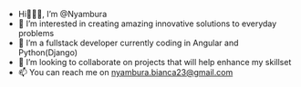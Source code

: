 - Hi🙋🏽‍♀️, I’m @Nyambura
- 👀 I’m interested in creating amazing innovative solutions to everyday problems
- 🌱 I’m a fullstack developer currently coding in Angular and Python(Django)
- 💞️ I’m looking to collaborate on projects that will help enhance my skillset
- 📫 You can reach me on nyambura.bianca23@gmail.com

<!---
Nyambura23/Nyambura23 is a ✨ special ✨ repository because its `README.md` (this file) appears on your GitHub profile.
You can click the Preview link to take a look at your changes.
--->
